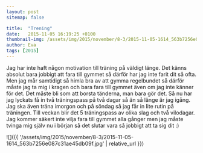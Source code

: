 ```yaml
---
layout: post
sitemap: false

title:  "Trening"
date:   2015-11-05 16:19:25 +0100
thumbnail-img: /assets/img/2015/november/8-3/2015-11-05-1614_563b7256e087c31ae45db09f.jpg
author: Eva
tags: [2015]
---
```


Jag har inte haft någon motivation till träning på väldigt länge. Det känns absolut bara jobbigt att fara till gymmet så därför har jag inte farit dit så ofta. Men jag mår samtidigt så himla bra av att gymma regelbundet så därför måste jag ta mig i kragen och bara fara till gymmet även om jag inte känner för det. Det måste bli som att borsta tänderna, man bara gör det. Så nu har jag lyckats få in två träningspass på två dagar så än så länge är jag igång. Jag ska även träna imorgon och på söndag så jag får in lite rutin på träningen. Till veckan blir det 5 träningspass av olika slag och två vilodagar. Jag kommer säkert inte vilja fara till gymmet alla gånger men jag måste tvinga mig själv nu i början så det slutar vara så jobbigt att ta sig dit :)

![]({{ '/assets/img/2015/november/8-3/2015-11-05-1614_563b7256e087c31ae45db09f.jpg'  | relative_url }})


